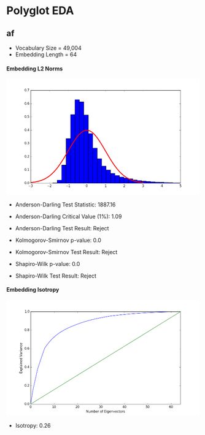 # Polyglot EDA  
## af  
- Vocabulary Size = 49,004  
- Embedding Length = 64  
#### Embedding L2 Norms  
![](../images/af_polyglot_norm.png)  
- Anderson-Darling Test Statistic: 1887.16  
- Anderson-Darling Critical Value (1%): 1.09  
- Anderson-Darling Test Result: Reject  

- Kolmogorov-Smirnov p-value: 0.0  
- Kolmogorov-Smirnov Test Result: Reject  

- Shapiro-Wilk p-value: 0.0  
- Shapiro-Wilk Test Result: Reject  

#### Embedding Isotropy  
![](../images/af_polyglot_isotropy.png)  
- Isotropy: 0.26  

